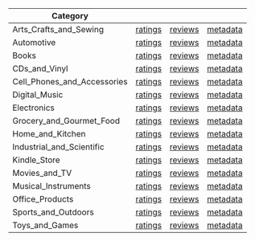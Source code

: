 | Category |  |  |  | 
 |----------|:-----:|:-----:|:-----:|
Arts_Crafts_and_Sewing | [ratings](https://ciir.cs.umass.edu/downloads/XMarket/DATA/it/Arts_Crafts_and_Sewing/ratings_it_Arts_Crafts_and_Sewing.txt) | [reviews](https://ciir.cs.umass.edu/downloads/XMarket/DATA/it/Arts_Crafts_and_Sewing/reviews_it_Arts_Crafts_and_Sewing.json) | [metadata](https://ciir.cs.umass.edu/downloads/XMarket/DATA/it/Arts_Crafts_and_Sewing/metadata_it_Arts_Crafts_and_Sewing.json) |  
Automotive | [ratings](https://ciir.cs.umass.edu/downloads/XMarket/DATA/it/Automotive/ratings_it_Automotive.txt) | [reviews](https://ciir.cs.umass.edu/downloads/XMarket/DATA/it/Automotive/reviews_it_Automotive.json) | [metadata](https://ciir.cs.umass.edu/downloads/XMarket/DATA/it/Automotive/metadata_it_Automotive.json) |  
Books | [ratings](https://ciir.cs.umass.edu/downloads/XMarket/DATA/it/Books/ratings_it_Books.txt) | [reviews](https://ciir.cs.umass.edu/downloads/XMarket/DATA/it/Books/reviews_it_Books.json) | [metadata](https://ciir.cs.umass.edu/downloads/XMarket/DATA/it/Books/metadata_it_Books.json) |  
CDs_and_Vinyl | [ratings](https://ciir.cs.umass.edu/downloads/XMarket/DATA/it/CDs_and_Vinyl/ratings_it_CDs_and_Vinyl.txt) | [reviews](https://ciir.cs.umass.edu/downloads/XMarket/DATA/it/CDs_and_Vinyl/reviews_it_CDs_and_Vinyl.json) | [metadata](https://ciir.cs.umass.edu/downloads/XMarket/DATA/it/CDs_and_Vinyl/metadata_it_CDs_and_Vinyl.json) |  
Cell_Phones_and_Accessories | [ratings](https://ciir.cs.umass.edu/downloads/XMarket/DATA/it/Cell_Phones_and_Accessories/ratings_it_Cell_Phones_and_Accessories.txt) | [reviews](https://ciir.cs.umass.edu/downloads/XMarket/DATA/it/Cell_Phones_and_Accessories/reviews_it_Cell_Phones_and_Accessories.json) | [metadata](https://ciir.cs.umass.edu/downloads/XMarket/DATA/it/Cell_Phones_and_Accessories/metadata_it_Cell_Phones_and_Accessories.json) |  
Digital_Music | [ratings](https://ciir.cs.umass.edu/downloads/XMarket/DATA/it/Digital_Music/ratings_it_Digital_Music.txt) | [reviews](https://ciir.cs.umass.edu/downloads/XMarket/DATA/it/Digital_Music/reviews_it_Digital_Music.json) | [metadata](https://ciir.cs.umass.edu/downloads/XMarket/DATA/it/Digital_Music/metadata_it_Digital_Music.json) |  
Electronics | [ratings](https://ciir.cs.umass.edu/downloads/XMarket/DATA/it/Electronics/ratings_it_Electronics.txt) | [reviews](https://ciir.cs.umass.edu/downloads/XMarket/DATA/it/Electronics/reviews_it_Electronics.json) | [metadata](https://ciir.cs.umass.edu/downloads/XMarket/DATA/it/Electronics/metadata_it_Electronics.json) |  
Grocery_and_Gourmet_Food | [ratings](https://ciir.cs.umass.edu/downloads/XMarket/DATA/it/Grocery_and_Gourmet_Food/ratings_it_Grocery_and_Gourmet_Food.txt) | [reviews](https://ciir.cs.umass.edu/downloads/XMarket/DATA/it/Grocery_and_Gourmet_Food/reviews_it_Grocery_and_Gourmet_Food.json) | [metadata](https://ciir.cs.umass.edu/downloads/XMarket/DATA/it/Grocery_and_Gourmet_Food/metadata_it_Grocery_and_Gourmet_Food.json) |  
Home_and_Kitchen | [ratings](https://ciir.cs.umass.edu/downloads/XMarket/DATA/it/Home_and_Kitchen/ratings_it_Home_and_Kitchen.txt) | [reviews](https://ciir.cs.umass.edu/downloads/XMarket/DATA/it/Home_and_Kitchen/reviews_it_Home_and_Kitchen.json) | [metadata](https://ciir.cs.umass.edu/downloads/XMarket/DATA/it/Home_and_Kitchen/metadata_it_Home_and_Kitchen.json) |  
Industrial_and_Scientific | [ratings](https://ciir.cs.umass.edu/downloads/XMarket/DATA/it/Industrial_and_Scientific/ratings_it_Industrial_and_Scientific.txt) | [reviews](https://ciir.cs.umass.edu/downloads/XMarket/DATA/it/Industrial_and_Scientific/reviews_it_Industrial_and_Scientific.json) | [metadata](https://ciir.cs.umass.edu/downloads/XMarket/DATA/it/Industrial_and_Scientific/metadata_it_Industrial_and_Scientific.json) |  
Kindle_Store | [ratings](https://ciir.cs.umass.edu/downloads/XMarket/DATA/it/Kindle_Store/ratings_it_Kindle_Store.txt) | [reviews](https://ciir.cs.umass.edu/downloads/XMarket/DATA/it/Kindle_Store/reviews_it_Kindle_Store.json) | [metadata](https://ciir.cs.umass.edu/downloads/XMarket/DATA/it/Kindle_Store/metadata_it_Kindle_Store.json) |  
Movies_and_TV | [ratings](https://ciir.cs.umass.edu/downloads/XMarket/DATA/it/Movies_and_TV/ratings_it_Movies_and_TV.txt) | [reviews](https://ciir.cs.umass.edu/downloads/XMarket/DATA/it/Movies_and_TV/reviews_it_Movies_and_TV.json) | [metadata](https://ciir.cs.umass.edu/downloads/XMarket/DATA/it/Movies_and_TV/metadata_it_Movies_and_TV.json) |  
Musical_Instruments | [ratings](https://ciir.cs.umass.edu/downloads/XMarket/DATA/it/Musical_Instruments/ratings_it_Musical_Instruments.txt) | [reviews](https://ciir.cs.umass.edu/downloads/XMarket/DATA/it/Musical_Instruments/reviews_it_Musical_Instruments.json) | [metadata](https://ciir.cs.umass.edu/downloads/XMarket/DATA/it/Musical_Instruments/metadata_it_Musical_Instruments.json) |  
Office_Products | [ratings](https://ciir.cs.umass.edu/downloads/XMarket/DATA/it/Office_Products/ratings_it_Office_Products.txt) | [reviews](https://ciir.cs.umass.edu/downloads/XMarket/DATA/it/Office_Products/reviews_it_Office_Products.json) | [metadata](https://ciir.cs.umass.edu/downloads/XMarket/DATA/it/Office_Products/metadata_it_Office_Products.json) |  
Sports_and_Outdoors | [ratings](https://ciir.cs.umass.edu/downloads/XMarket/DATA/it/Sports_and_Outdoors/ratings_it_Sports_and_Outdoors.txt) | [reviews](https://ciir.cs.umass.edu/downloads/XMarket/DATA/it/Sports_and_Outdoors/reviews_it_Sports_and_Outdoors.json) | [metadata](https://ciir.cs.umass.edu/downloads/XMarket/DATA/it/Sports_and_Outdoors/metadata_it_Sports_and_Outdoors.json) |  
Toys_and_Games | [ratings](https://ciir.cs.umass.edu/downloads/XMarket/DATA/it/Toys_and_Games/ratings_it_Toys_and_Games.txt) | [reviews](https://ciir.cs.umass.edu/downloads/XMarket/DATA/it/Toys_and_Games/reviews_it_Toys_and_Games.json) | [metadata](https://ciir.cs.umass.edu/downloads/XMarket/DATA/it/Toys_and_Games/metadata_it_Toys_and_Games.json) |  
